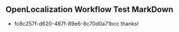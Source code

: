 ## OpenLocalization Workflow Test MarkDown
* fc8c257f-d620-487f-89e6-8c70d0a71bcc thanks!

<!--HONumber=Aug16_HO4-->


